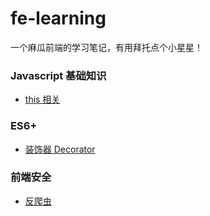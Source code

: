 # fe-learning
一个麻瓜前端的学习笔记，有用拜托点个小星星！

### Javascript 基础知识
- [this 相关](https://github.com/chijitui/fe-learning/blob/master/Javascript%E5%9F%BA%E7%A1%80%E7%9F%A5%E8%AF%86/this.md)

### ES6+
- [装饰器 Decorator](https://github.com/chijitui/fe-learning/blob/master/ES6+/Decorator.md)

### 前端安全
- [反爬虫](http://litten.me/2017/07/09/prevent-spiders/)
